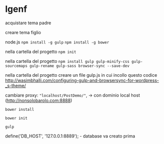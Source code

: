 # lgenf

acquistare tema padre

creare tema figlio

node.js
`npm install -g gulp`
`npm install -g bower`

nella cartella del progetto `npm init`

nella cartella del progetto `npm install gulp gulp-minify-css gulp-sourcemaps gulp-rename gulp-sass browser-sync --save-dev`

nella cartella del progetto creare un file gulp.js in cui incollo questo codice http://wasimbhalli.com/configuring-gulp-and-browsersync-for-wordpress-_s-theme/

cambiare proxy: `"localhost/PostDemo/"`, -> con dominio local host (http://nonsolobarolo.com:8888)

`bower install`

`bower init`

`gulp`

define('DB_HOST', '127.0.0.1:8889'); - database va creato prima
